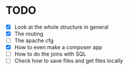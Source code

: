 # TODO
 - [x] Look at the whole structure in general
 - [x] The routing
 - [ ] The apache cfg
 - [x] How to even make a composer app
 - [ ] How to do the joins with SQL
 - [ ] Check how to save files and get files locally
